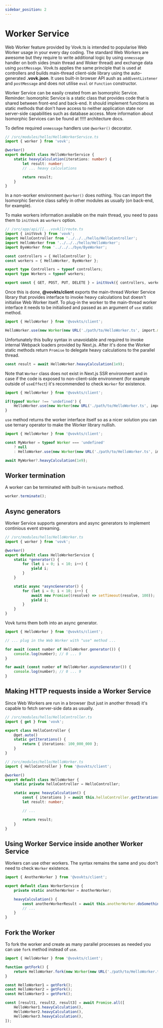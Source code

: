 ```yaml
---
sidebar_position: 2
---
```


# Worker Service

Web Worker feature provided by Vovk.ts is intended to popularise Web Worker usage in your every day coding. The standard Web Workers are awesome but they require to write additional logic by using `onmessage` handler on both sides (main thread and Woker thread) and exchange data using `postMessage`. Vovk.ts applies the same principle that is used at controllers and builds main-thread client-side library using the auto-generated **.vovk.json**. It uses built-in browser API aush as `addEventListener` and `postMessage` and does not utilise `eval` or `Function` constructor.

Worker Service can be easily created from an Isomorphic Service. Reminder: Isomorphic Service is a static class that provides code that is shared between front-end and back-end. It should implement functions as static methods that don't have access to neither application state nor server-side capabilities such as database access. More information about Isomorphic Services can be found at !!!!! architecture docs.

To define required `onmessage` handlers use `@worker()` decorator.

```ts
// /src/modules/hello/HelloWorkerService.ts
import { worker } from 'vovk';

@worker()
export default class HelloWorkerService {
    static heavyCalculation(iterations: number) {
        let result: number;
        // ... heavy calculations

        return result;
    }
}
```

In a non-worker environment `@worker()` does nothing. You can import the Isomorphic Service class safely in other modules as usually (on back-end, for example).

To make workers information available on the main thread, you need to pass them to
`initVovk` as `workers` option.


```ts
// /src/app/api/[[...vovk]]/route.ts
import { initVovk } from 'vovk';
import HelloController from '../../../hello/HelloController';
import HelloWorker from '../../../hello/HelloWorker';
import ByeWorker from '../../../bye/ByeWorker';

const controllers = { HelloController };
const workers = { HelloWorker, ByeWorker };

export type Controllers = typeof controllers;
export type Workers = typeof workers;

export const { GET, POST, PUT, DELETE } = initVovk({ controllers, workers });
```


Once this is done, **@vovkts/client** exports the main-thread Worker Service library that provides interface to invoke heavy calculations but doesn't initialise Web Worker itself. To plug-in the worker to the main-thread worker interface it needs to be initialised and passed as an argument of `use` static method.

```ts
import { HelloWorker } from '@vovkts/client';

HelloWorker.use(new Worker(new URL('./path/to/HelloWorker.ts', import.meta.url)));
```

Unfortunately this bulky syntax in unavoidable and required to invoke internal Webpack loaders provided by Next.js. After it's done the Worker static methods return `Promise` to delegate heavy calculations to the parallel thread.

```ts
const result = await HelloWorker.heavyCalculation(1e9);
```

Note that `Worker` class does not exist in Next.js SSR environment and in case if the code is exposed to non-client-side environment (for example outside of `useEffect`) it's recommended to check `Worker` for existence.

```ts
import { HelloWorker } from '@vovkts/client';

if(typeof Worker !== 'undefined') {
    HelloWorker.use(new Worker(new URL('./path/to/HelloWorker.ts', import.meta.url)));
}
```

`use` method returns the worker interface itself so as a nicer solution you can use ternary operator to make the Worker library nullish.

```ts
import { HelloWorker } from '@vovkts/client';

const MyWorker = typeof Worker === 'undefined' 
    ? null 
    : HelloWorker.use(new Worker(new URL('./path/to/HelloWorker.ts', import.meta.url)));

await MyWorker?.heavyCalculation(1e9);
```

## Worker termination

A worker can be terminated with built-in `terminate` method.

```ts
worker.terminate();
```

## Async generators

Worker Service supports generators and async generators to implement continious event streaming. 

```ts
// /src/modules/hello/HelloWorker.ts
import { worker } from 'vovk';

@worker()
export default class HelloWorkerService {
    static *generator() {
        for (let i = 0; i < 10; i++) {
            yield i;
        }
    }

    static async *asyncGenerator() {
        for (let i = 0; i < 10; i++) {
            await new Promise((resolve) => setTimeout(resolve, 100));
            yield i;
        }
    }
}
```

Vovk turns them both into an async generator.

```ts
import { HelloWorker } from '@vovkts/client';

// ... plug in the Web Worker with "use" method ...

for await (const number of HelloWorker.generator()) {
    console.log(number); // 0 ... 9
}

for await (const number of HelloWorker.asyncGenerator()) {
    console.log(number); // 0 ... 9
}
```

## Making HTTP requests inside a Worker Service

Since Web Workers are run in a browser (but just in another thread) it's capable to fetch server-side data as usually.

```ts
// /src/modules/hello/HelloController.ts
import { get } from 'vovk';

export class HelloController {
    @get.auto()
    static getIterations() {
        return { iterations: 100_000_000 };
    }
}
```

```ts
// /src/modules/hello/HelloWorker.ts
import { HelloController } from '@vovkts/client';

@worker()
export default class HelloWorker {
    static private helloController = HelloController;

    static async heavyCalculation() {
        const { iterations } = await this.helloController.getIterations();
        let result: number;

        // ...

        return result;
    }
}
```

## Using Worker Service inside another Worker Service

Workers can use other workers. The syntax remains the same and you don't need to check `Worker` existence.

```ts
import { AnotherWorker } from '@vovkts/client';

export default class WorkerService {
    private static anotherWorker = AnotherWorker;

    heavyCalculation() {
        const anotherWorkerResult = await this.anotherWorker.doSomethingHeavy();
        // ...
    }
}
```

## Fork the Worker

To fork the worker and create as many parallel processes as needed you can use `fork` method instead of `use`.

```ts
import { HelloWorker } from '@vovkts/client';

function getFork() {
    return HelloWorker.fork(new Worker(new URL('./path/to/HelloWorker.ts', import.meta.url)));
}

const HelloWorker1 = getFork();
const HelloWorker2 = getFork();
const HelloWorker3 = getFork();

const [result1, result2, result3] = await Promise.all([
    HelloWorker1.heavyCalculation(),
    HelloWorker2.heavyCalculation(),
    HelloWorker3.heavyCalculation(),
]);
```


